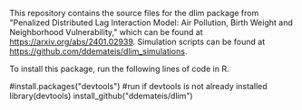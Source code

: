 This repository contains the source files for the dlim package from "Penalized Distributed Lag Interaction Model: Air Pollution, Birth Weight and Neighborhood Vulnerability," which can be found at https://arxiv.org/abs/2401.02939. Simulation scripts can be found at https://github.com/ddemateis/dlim_simulations.

To install this package, run the following lines of code in R.

#install.packages("devtools") #run if devtools is not already installed
library(devtools)
install_github("ddemateis/dlim")
